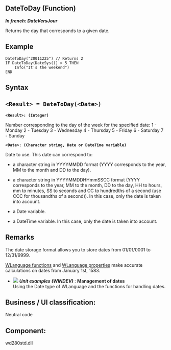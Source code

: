 


## DateToDay (Function)

***In french: DateVersJour***



<a name="XUse"></a>
<a name="Use"></a>
<a name="description"></a>
Returns the day that corresponds to a given date.










<a name="Example1"></a>
<a name="sample_code"></a>

## Example


```wl
DateToDay("20011225") // Returns 2
IF DateToDay(DateSys()) > 5 THEN
	Info("It's the weekend")
END
```

<a name="XSYNTAX"></a>
<a name="SYNTAX1"></a>

## Syntax

`<Result> = DateToDay(<Date>)`
---

**`<Result>: (Integer)`**

Number corresponding to the day of the week for the specified date:
1 - Monday
2 - Tuesday
3 - Wednesday
4 - Thursday
5 - Friday
6 - Saturday
7 - Sunday

**`<Date>: (Character string, Date or DateTime variable)`**

Date to use. This date can correspond to: 

- a character string in YYYYMMDD format (YYYY corresponds to the year, MM to the month and DD to the day).  

- a character string in YYYYMMDDHHmmSSCC format (YYYY corresponds to the year, MM to the month, DD to the day, HH to hours, mm to minutes, SS to seconds and CC to hundredths of a second (use CCC for thousandths of a second)). In this case, only the date is taken into account.

- a Date variable. 

- a DateTime variable. In this case, only the date is taken into account.






<a name="NOTE0"></a>
<a name="NOTE0_1"></a>

## Remarks
The date storage format allows you to store dates from 01/01/0001 to 12/31/9999.

[WLanguage functions](../WDLang1/3027029.md) and [WLanguage properties](../Proprietes/2514010.md) make accurate calculations on dates from January 1st, 1583.


- ![](https://doc.pcsoft.fr/en-US/images/image.awp?langid=3&name=Managementofdates.gif) ***Unit examples (WINDEV)*** : **Management of dates** <br>Using the Date type of WLanguage and the functions for handling dates.

<a name="XComponent"></a>

## Business / UI classification:
Neutral code
## Component:
wd280std.dll
